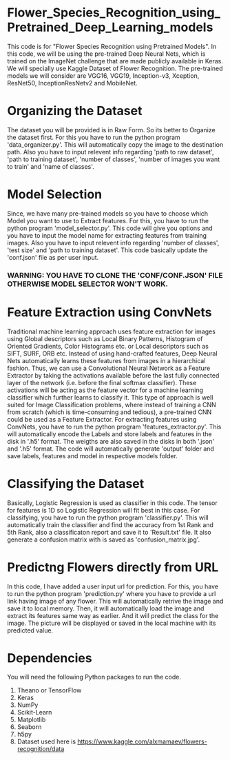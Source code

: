 # Flower_Species_Recognition_using_Pretrained_Deep_Learning_models

This code is for "Flower Species Recognition using Pretrained Models". In this code, we will be using the pre-trained Deep Neural Nets, which is trained on the ImageNet challenge that are made publicly available in Keras. We will specially use Kaggle Dataset of Flower Recognition.
The pre-trained models we will consider are VGG16, VGG19, Inception-v3, Xception, ResNet50, InceptionResNetv2 and MobileNet. 
# Organizing the Dataset
The dataset you will be provided is in Raw Form. So its better to Organize the dataset first. For this you have to run the python program 'data_organizer.py'. This will automatically copy the image to the destination path. Also you have to input relevent info regarding 'path to raw dataset', 'path to training dataset', 'number of classes', 'number of images you want to train' and 'name of classes'.
# Model Selection
Since, we have many pre-trained models so you have to choose which Model you want to use to Extract features. For this, you have to run the python program 'model_selector.py'. This code will give you options and you have to input the model name for extracting features from training images. Also you have to input relevent info regarding 'number of classes', 'test size' and 'path to training dataset'. This code basically update the 'conf.json' file as per user input. 
### WARNING: YOU HAVE TO CLONE THE 'CONF/CONF.JSON' FILE OTHERWISE MODEL SELECTOR WON'T WORK.
# Feature Extraction using ConvNets
Traditional machine learning approach uses feature extraction for images using Global descriptors such as Local Binary Patterns, Histogram of Oriented Gradients, Color Histograms etc. or Local descriptors such as SIFT, SURF, ORB etc. Instead of using hand-crafted features, Deep Neural Nets automatically learns these features from images in a hierarchical fashion. 
Thus, we can use a Convolutional Neural Network as a Feature Extractor by taking the activations available before the last fully connected layer of the network (i.e. before the final softmax classifier). These activations will be acting as the feature vector for a machine learning classifier which further learns to classify it. This type of approach is well suited for Image Classification problems, where instead of training a CNN from scratch (which is time-consuming and tedious), a pre-trained CNN could be used as a Feature Extractor.
For extracting features using ConvNets, you have to run the python program 'features_extractor.py'. This will automatically encode the Labels and store labels and features in the disk in '.h5' format. The weigths are also saved in the disks in both '.json' and '.h5' format. The code will automatically generate 'output' folder and save labels, features and model in respective models folder.
# Classifying the Dataset
Basically, Logistic Regression is used as classifier in this code. The tensor for features is 1D so Logistic Regression will fit best in this case. For classifying, you have to run the python program 'classifier.py'. This will automatically train the classifier and find the accuracy from 1st Rank and 5th Rank, also a classificaton report and save it to 'Result.txt' file. It also generate a confusion matrix with is saved as 'confusion_matrix.jpg'.
# Predictng Flowers directly from URL
In this code, I have added a user input url for prediction. For this, you have to run the python program 'prediction.py' where you have to provide a url link having image of any flower. This will automatically retrive the image and save it to local memory. Then, it will automatically load the image and extract its features same way as earlier. And it will predict the class for the image. The picture will be displayed or saved in the local machine with its predicted value.

# Dependencies
You will need the following Python packages to run the code.
1.  Theano or TensorFlow
2.  Keras
3.  NumPy
4.  Scikit-Learn
5.  Matplotlib
6.  Seaborn
7.  h5py
8.  Dataset used here is https://www.kaggle.com/alxmamaev/flowers-recognition/data
